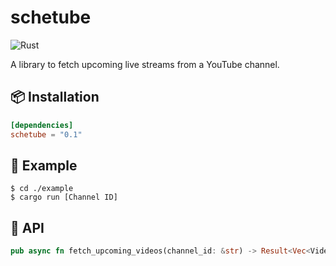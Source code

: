 # schetube
![Rust](https://github.com/siketyan/schetube/workflows/Rust/badge.svg)

A library to fetch upcoming live streams from a YouTube channel.

## 📦 Installation
```toml
[dependencies]
schetube = "0.1"
```

## 💚 Example
```
$ cd ./example
$ cargo run [Channel ID]
```

## 🔌 API
```rust
pub async fn fetch_upcoming_videos(channel_id: &str) -> Result<Vec<Video>, Box<dyn Error>>;
```
